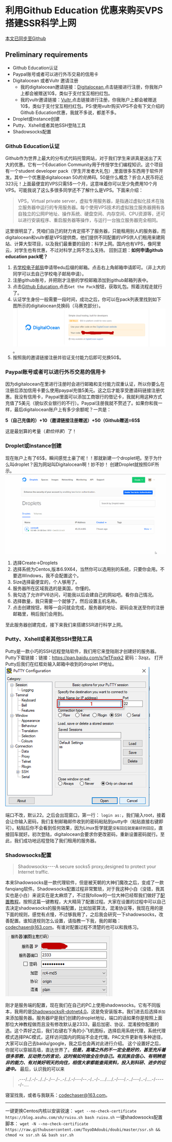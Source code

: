 # 利用Github Education 优惠来购买VPS搭建SSR科学上网
[本文已同步至Github](https://github.com/coderchaser/LearningPython/blob/master/tips/githubeducationdigitalocean)
## Preliminary requirements
* Github Education认证
* Paypal账号或者可以进行外币交易的信用卡
* Digitalocean 或者Vultr 邀请注册
	* 我的digitalocean邀请链接：[Digitalocean](https://m.do.co/c/9f3a141bb280),点击链接进行注册，你我账户上都会被赠送10$，类似于支付宝互相扫红包。
	* 我的vultr邀请链接：[Vultr](https://www.vultr.com/?ref=7307591),点击链接进行注册，你我账户上都会被赠送10$，类似于支付宝互相扫红包。PS:使用vultr购买VPS不会有下文介绍的Github Education优惠，我就不多说，都差不多。
* Droplet或Instance创建
* Putty、Xshell或者其他SSH登陆工具
* Shadowsocks配置

### Github Education认证
Github作为世界上最大的分布式代码托管网站，对于我们学生来讲真是送出了天大的优惠。它有一个Education Community用于传授学生们编程知识。这个项目有一个student developer pack（学生开发者大礼包）,里面很多东西用于软件开发。其中一个优惠是digitalocean 50$的兑换码。50$是什么概念？折合人民币将近323元！上面最便宜的VPS只需5$一个月，这意味着你可以至少免费用10个月VPS。可能我说了这么多很多同学还不了解什么是VPS。下面来介绍：
> VPS，Virtual private server，虚拟专用服务器，是指通过虚拟化技术在独立服务器中运行的专用服务器。每个使用VPS技术的虚拟独立服务器拥有各自独立的公网IP地址、操作系统、硬盘空间、内存空间、CPU资源等，还可以进行安装程序、重启服务器等操作，与运行一台独立服务器完全相同。

这里很明显了，凭咱们自己的财力肯定搭不了服务器，只能租用别人的服务器，而digitalocean和vultr都是VPS提供商，他们提供不同配置的VPS供人们租用来建网站、计算大型项目，以及我们最重要的目的：科学上网。国内也有VPS，像阿里云，对学生也有优惠，不过对科学上网不怎么支持。
回到正题：**如何申请github education pack呢？**

1. 去[学校电子邮局](http://newmail.shu.edu.cn/)申请带edu后缀的邮箱。点击右上角邮箱申请即可。（非上大的同学可以去自己学校电子邮局申请）。
2. 注册github账号，并把刚才注册的学校邮箱添加到github邮箱列表中。
3. 点击[Github Education](https://education.github.com/),点击`Get the Pack`按钮，获取礼包。照着流程走就行了。
4. 认证学生身份一般需要一段时间，成功之后，你可以在pack列表里找到如下图所示的digitalocean兑换码（马赛克部分）。![Your Code](https://github.com/coderchaser/LearningPython/blob/master/tips/githubeducationdigitalocean/digitalocean.png)。
5. 按照我的邀请链接注册并验证支付能力后即可兑换50$。

### Paypal账号或者可以进行外币交易的信用卡
因为digitalocean在里进行注册时会进行邮箱和支付能力双重认证，所以你要么在注册后添加信用卡要么使用paypal充值5美元。这之后才能享受邀请码链接注册优惠。我没有信用卡，Paypal里面可以添加工商银行的借记卡，我就利用这种方式充值了5美元（貌似农业银行的不行）。Paypal注册我就不赘述了。如果你和我一样，最后digitalocean账户上有多少余额呢？一共是：

**5（自己充值的）+10（邀请链接注册赠送）+50（Github赠送=65$** 

这是最划算的考量（*勤俭持家*）了！
### Droplet或Instance创建
现在账户上有了65$，瞬间感觉土豪了呢！！那就新建一个droplet吧。至于为什么叫droplet？因为网站叫Digitalocean啊！妙不妙！
创建Droplet就按照GIF所示。
![create_droplet.gif](https://github.com/coderchaser/LearningPython/blob/master/tips/githubeducationdigitalocean/droplet_creation.gif)

1. 选择Create->Droplets
2. 选择系统为Centos,版本6.9X64，当然你可以选用别的系统，只要你会用。不要选Windows，我不会配置这个。
3. Size选择最便宜的，个人够用了。
4. 服务器所在区域我选的是美国，你懂的。
5. 我勾选了允许IPV6访问，可能我以后会建自己的网站吧。看你自己情况。
6. 选择数量，我只需要一个就够了。然后设置主机名称。
7. 点击创建按钮，稍等一会问就会完成，服务器的地址、密码会发送至你的注册邮箱里，稍后我们会用到。

至此服务器创建完成，接下来我们来搭建SSR进行科学上网。
### Putty、Xshell或者其他SSH登陆工具
Putty是一款小巧的SSH远程登陆软件，我们用它来登陆刚才创建好的服务器。Putty下载链接：链接：https://pan.baidu.com/s/1eTFqxk2 密码：3zqz。
打开Putty后我们在红框处输入邮箱中收到的droplet IP地址。
![putty.png](https://github.com/coderchaser/LearningPython/blob/master/tips/githubeducationdigitalocean/putty.png)

端口不改，默认22。之后会出现窗口，第一行：
`login as:`，我们输入root，接着会让你输入密码，我们复制邮箱邮件收到的密码粘贴到putty中（粘贴直接右键即可）。粘贴后你不会看到任何效果，因为Linux哲学就是`没有回应就是最好的回应`，直接回车就好。初次登陆，digitalocean会要求你更改密码，重新设置密码就行。至此，我们成功地远程登陆了我们租用的服务器。
### Shadowsocks配置
>Shadowsocks----A secure socks5 proxy,designed to protect your Internet traffic.

本来Shadowsocks是一款代理软件，但是被天朝的大神们魔改之后，变成了一款fanqiang软件。Shadowsocks配置过程非常繁琐，对于我这种小白（没错，我其实也是小白）来说实在是太麻烦了，不过我follow的一位大神已经帮我们做好了[配置教程](http://miaomiaoai.cn/?p=1011)。按照这篇一键教程，大大精简了配置过程。大家在设置的过程中可以自己去决定shadowsocks的服务端配置，比如加密算法，混淆协议等，我现在用的是下面的规则，感觉有点慢，不过够我用了，之后我会研究一下shadowsocks，改善配置。谁知道规则怎么设置，请指教一下我，我的邮箱：codechaser@163.com。有谁对配置过程不清楚的也可以和我练习。
![shadowsocks.png](https://github.com/coderchaser/LearningPython/blob/master/tips/githubeducationdigitalocean/shadowcoks.PNG)

刚才是服务端的配置，现在我们在自己的PC上使用shadowsocks。它有不同版本，我用的是[ShadowsocksR-dotnet4.0](https://pan.baidu.com/s/1dP7UIq)。这是免安装版本。我们进去后选择`添加`来添加服务器。服务器IP是我们创建的droplet地址，端口的话如果你是按照上面那位大神教程做而且没有修改默认是2333，最后加密、协议、混淆按你配置的选。这个弄好之后，我们右键右下角的小飞机图标，选择启用系统代理，系统代理模式选择PAC模式，这样访问国内的网站不会走代理。PAC文件更新有多种途径，大家可以自己去baidu/google，我之后也会再对此进行介绍。
这个设置好之后，你就可以穿越高墙，直达世界了。***但是，高墙之外的不一定全是好的，甚至充斥着很多邪教、反动势力的言论，这时候如何做全在你自己。有民族自信心、有明辨是非的能力、有对美好明天的向往，相信大家都能查阅资料，投入到科研、进步的征途中。***
最后，认识我的可以来
>.---/../.-/-../../-./--./-..-/../.-/---/--.-/..-/-..../..../.-/---/.-../---/..-/....-/-----/-....

寝室找我，或者与我联系：codechaser@163.com。

----
一键更换Centos内核以安装锐速：
`wget --no-check-certificate https://blog.asuhu.com/sh/ruisu.sh
bash ruisu.sh`
一键shadowsocks配置脚本：
`wget -N --no-check-certificate https://raw.githubusercontent.com/ToyoDAdoubi/doubi/master/ssr.sh && chmod +x ssr.sh && bash ssr.sh
`
